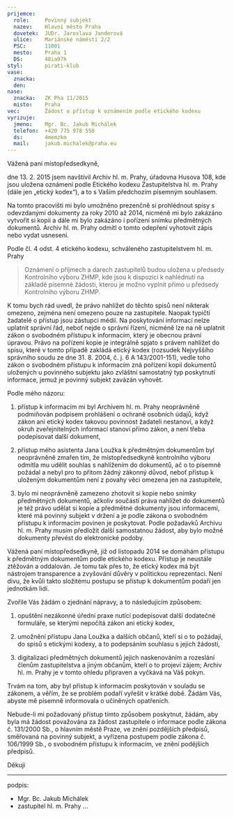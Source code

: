 ```yaml
---
prijemce: 
  role:     Povinný subjekt
  nazev:    Hlavní město Praha
  dovetek:  JUDr. Jaroslava Janderová
  ulice:    Mariánské náměstí 2/2
  PSC:      11001
  mesto:    Praha 1
  DS:       48ia97h
styl:       pirati-klub
vase:
  znacka:   
  den:
nase:
  znacka:   ZK Pha 11/2015
  misto:    Praha
vec:        Žádost o přístup k oznámením podle etického kodexu
vyrizuje:   
  jmeno:    Mgr. Bc. Jakub Michálek
  telefon:  +420 775 978 550
  ds:       4memzkm
  mail:     jakub.michalek@praha.eu
---
```


Vážená paní místopředsedkyně,

dne 13. 2. 2015 jsem navštívil Archiv hl. m. Prahy, úřadovna Husova 108, kde
jsou uložena oznámení podle Etického kodexu Zastupitelstva hl. m. Prahy
 (dále jen „etický kodex“), a to s Vaším předchozím písemným souhlasem.

Na tomto pracovišti mi bylo umožněno prezenčně si prohlédnout spisy s 
odevzdanými dokumenty za roky 2010 až 2014, nicméně mi bylo zakázáno vytvořit 
si kopii a dále mi bylo zakázáno i pořízení snímku předmětných dokumentů.
Archiv hl. m. Prahy odmítl o tomto odepření vyhotovit zápis nebo vydat usnesení.

Podle čl. 4 odst. 4 etického kodexu, schváleného zastupitelstvem hl. m. Prahy

> Oznámení o příjmech a darech zastupitelů budou uložena u předsedy
> Kontrolního výboru ZHMP, kde jsou k dispozici k nahlédnutí na základě 
> písemné žádosti, kterou je možno vyplnit přímo u předsedy Kontrolního 
> výboru ZHMP.

K tomu bych rád uvedl, že právo nahlížet do těchto spisů není nikterak omezeno, 
zejména není omezeno pouze na zastupitele. Naopak typičtí žadatelé o přístup 
jsou zástupci médií. Na poskytování informací nelze uplatnit správní řád, 
neboť nejde o správní řízení, nicméně lze na ně uplatnit zákon 
o svobodném přístupu k informacím, který je obecnou právní úpravou.
Právo na pořízení kopie je integrálně spjato s právem nahlížet do spisu,
které v tomto případě zakládá etický kodex (rozsudek Nejvyššího správního soudu 
ze dne 31. 8. 2004, č. j. 6 A 143/2001-151), vedle toho zákon o svobodném 
přístupu k informacím zná pořízení kopií dokumentů uložených u povinného subjektu
jako zvláštní samostatný typ poskytnutí informace, jemuž je povinný subjekt 
zavázán vyhovět.

Podle mého názoru:

1. přístup k informacím mi byl Archivem hl. m. Prahy neoprávněně podmiňován 
   podpisem prohlášení 
   o ochraně osobních údajů, když zákon ani etický kodex takovou povinnost
   žadateli nestanoví, a když okruh zveřejnitelných informací stanoví přímo
   zákon, a není třeba podepisovat další dokument,

2. přístup mého asistenta Jana Loužka k předmětným dokumentům byl neoprávněně
   zmařen tím, že místopředsedkyně kontrolního výboru odmítla mu udělit souhlas
   s nahlížením do dokumentů, ač o to písemně požádal a nebyl pro to přitom
   žádný zákonný důvod, neboť přístup k uloženým dokumentům není z povahy věci
   omezena jen na zastupitele,

3. bylo mi neoprávněně zamezeno zhotovit si kopie nebo snímky předmětných 
   dokumentů, ačkoliv součástí práva nahlížet do dokumentů je též právo udělat
   si kopie a předmětné dokumenty jsou informacemi, které má povinný subjekt
   v držení a je podle zákona o svobodném přístupu k informacím povinen je
   poskytovat. Podle požadavků Archivu hl. m. Prahy musím předložit další
   samostatnou žádost, aby bylo možné dokumenty převést do elektronické podoby.

Vážená paní místopředsedkyně, již od listopadu 2014 se domáhám přístupu 
k předmětným dokumentům podle etického kodexu. Přístup je neustále ztěžován 
a oddalován. Je tomu tak přes to, že etický kodex má být nástrojem transparence
a zvyšování důvěry v politickou reprezentaci. 
Není divu, že kvůli takto složitému postupu
se přístup k dokumentům podaří jen jednotkám lidí. 

Zvořile Vás žádám o zjednání nápravy, a to následujícím způsobem:

1. opuštění nezákonné úřední praxe nutící podepisovat další dodatečné 
   formuláře, se kterými nepočítá zákon ani etický kodex,

2. umožnění přístupu Jana Loužka a dalších občanů, kteří si o to požádají, do
   spisů s etickými kodexy, a to podepsáním souhlasu s jejich žádostí,

3. digitalizaci předmětných dokumentů jejich naskenováním a rozeslání členům 
   zastupitelstva a jiným občanům, kteří o to projeví zájem; Archiv hl. m. Prahy
   je v tomto ohledu připraven a vyčkává na Váš pokyn. 

Trvám na tom, aby byl přístup k informacím poskytován v souladu se zákonem, 
a věřím, že se problém podaří vyřešit v krátké době. Žádám Vás, abyste 
mě písemně informovala o učiněných opatřeních.

Nebude-li mi požadovaný přístup 
tímto způsobem poskytnut, žádám, aby byla má žádost považována za žádost zastupitele
o informace podle zákona č. 131/2000 Sb., o hlavním městě Praze, ve znění pozdějších
předpisů, směřovaná na povinný subjekt, 
a vyřízena postupem podle zákona č. 106/1999 Sb., 
o svobodném přístupu k informacím, ve znění podějších předpisů. 

Děkuji 

---
podpis: 
  - Mgr. Bc. Jakub Michálek
  - zastupitel hl. m. Prahy
...
